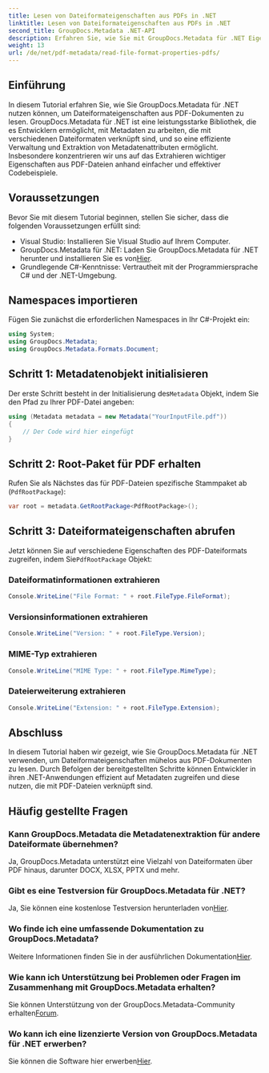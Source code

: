 ```yaml
---
title: Lesen von Dateiformateigenschaften aus PDFs in .NET
linktitle: Lesen von Dateiformateigenschaften aus PDFs in .NET
second_title: GroupDocs.Metadata .NET-API
description: Erfahren Sie, wie Sie mit GroupDocs.Metadata für .NET Eigenschaften des PDF-Dateiformats extrahieren. Tauchen Sie mit einfachem C# in die Metadatenverwaltung ein.
weight: 13
url: /de/net/pdf-metadata/read-file-format-properties-pdfs/
---
```

## Einführung
In diesem Tutorial erfahren Sie, wie Sie GroupDocs.Metadata für .NET nutzen können, um Dateiformateigenschaften aus PDF-Dokumenten zu lesen. GroupDocs.Metadata für .NET ist eine leistungsstarke Bibliothek, die es Entwicklern ermöglicht, mit Metadaten zu arbeiten, die mit verschiedenen Dateiformaten verknüpft sind, und so eine effiziente Verwaltung und Extraktion von Metadatenattributen ermöglicht. Insbesondere konzentrieren wir uns auf das Extrahieren wichtiger Eigenschaften aus PDF-Dateien anhand einfacher und effektiver Codebeispiele.
## Voraussetzungen
Bevor Sie mit diesem Tutorial beginnen, stellen Sie sicher, dass die folgenden Voraussetzungen erfüllt sind:
- Visual Studio: Installieren Sie Visual Studio auf Ihrem Computer.
-  GroupDocs.Metadata für .NET: Laden Sie GroupDocs.Metadata für .NET herunter und installieren Sie es von[Hier](https://releases.groupdocs.com/metadata/net/).
- Grundlegende C#-Kenntnisse: Vertrautheit mit der Programmiersprache C# und der .NET-Umgebung.

## Namespaces importieren
Fügen Sie zunächst die erforderlichen Namespaces in Ihr C#-Projekt ein:
```csharp
using System;
using GroupDocs.Metadata;
using GroupDocs.Metadata.Formats.Document;
```
## Schritt 1: Metadatenobjekt initialisieren
 Der erste Schritt besteht in der Initialisierung des`Metadata` Objekt, indem Sie den Pfad zu Ihrer PDF-Datei angeben:
```csharp
using (Metadata metadata = new Metadata("YourInputFile.pdf"))
{
    // Der Code wird hier eingefügt
}
```
## Schritt 2: Root-Paket für PDF erhalten
Rufen Sie als Nächstes das für PDF-Dateien spezifische Stammpaket ab (`PdfRootPackage`):
```csharp
var root = metadata.GetRootPackage<PdfRootPackage>();
```
## Schritt 3: Dateiformateigenschaften abrufen
 Jetzt können Sie auf verschiedene Eigenschaften des PDF-Dateiformats zugreifen, indem Sie`PdfRootPackage` Objekt:
### Dateiformatinformationen extrahieren
```csharp
Console.WriteLine("File Format: " + root.FileType.FileFormat);
```
### Versionsinformationen extrahieren
```csharp
Console.WriteLine("Version: " + root.FileType.Version);
```
### MIME-Typ extrahieren
```csharp
Console.WriteLine("MIME Type: " + root.FileType.MimeType);
```
### Dateierweiterung extrahieren
```csharp
Console.WriteLine("Extension: " + root.FileType.Extension);
```

## Abschluss
In diesem Tutorial haben wir gezeigt, wie Sie GroupDocs.Metadata für .NET verwenden, um Dateiformateigenschaften mühelos aus PDF-Dokumenten zu lesen. Durch Befolgen der bereitgestellten Schritte können Entwickler in ihren .NET-Anwendungen effizient auf Metadaten zugreifen und diese nutzen, die mit PDF-Dateien verknüpft sind.

## Häufig gestellte Fragen
### Kann GroupDocs.Metadata die Metadatenextraktion für andere Dateiformate übernehmen?
Ja, GroupDocs.Metadata unterstützt eine Vielzahl von Dateiformaten über PDF hinaus, darunter DOCX, XLSX, PPTX und mehr.
### Gibt es eine Testversion für GroupDocs.Metadata für .NET?
 Ja, Sie können eine kostenlose Testversion herunterladen von[Hier](https://releases.groupdocs.com/).
### Wo finde ich eine umfassende Dokumentation zu GroupDocs.Metadata?
 Weitere Informationen finden Sie in der ausführlichen Dokumentation[Hier](https://tutorials.groupdocs.com/metadata/net/).
### Wie kann ich Unterstützung bei Problemen oder Fragen im Zusammenhang mit GroupDocs.Metadata erhalten?
 Sie können Unterstützung von der GroupDocs.Metadata-Community erhalten[Forum](https://forum.groupdocs.com/c/metadata/14).
### Wo kann ich eine lizenzierte Version von GroupDocs.Metadata für .NET erwerben?
 Sie können die Software hier erwerben[Hier](https://purchase.groupdocs.com/buy).